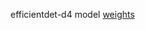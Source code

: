 efficientdet-d4 model [weights](https://drive.google.com/file/d/1S43Ypg1HBsv4CnBq4LOPmRxvtx6f1969/view?usp=drivesdk)
